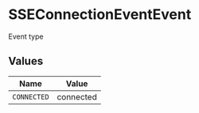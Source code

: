 # SSEConnectionEventEvent

Event type


## Values

| Name        | Value       |
| ----------- | ----------- |
| `CONNECTED` | connected   |